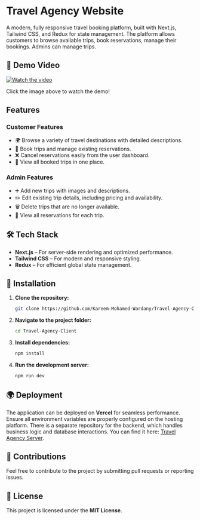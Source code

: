 # Travel Agency Website

A modern, fully responsive travel booking platform, built with Next.js, Tailwind CSS, and Redux for state management. The platform allows customers to browse available trips, book reservations, manage their bookings. Admins can manage trips.

## 🎥 Demo Video

[![Watch the video](https://img.youtube.com/vi/Vqw9DIA4POg/maxresdefault.jpg)](https://www.youtube.com/watch?v=Vqw9DIA4POg)

Click the image above to watch the demo!

## Features

### Customer Features

- 🌍 Browse a variety of travel destinations with detailed descriptions.
- 🎫 Book trips and manage existing reservations.
- ❌ Cancel reservations easily from the user dashboard.
- 📄 View all booked trips in one place.

### Admin Features

- ➕ Add new trips with images and descriptions.
- ✏️ Edit existing trip details, including pricing and availability.
- 🗑️ Delete trips that are no longer available.
- 📅 View all reservations for each trip.

## 🛠 Tech Stack

- **Next.js** – For server-side rendering and optimized performance.
- **Tailwind CSS** – For modern and responsive styling.
- **Redux** – For efficient global state management.

## 🚀 Installation

1. **Clone the repository:**

   ```sh
   git clone https://github.com/Kareem-Mohamed-Wardany/Travel-Agency-Client.git
   ```

2. **Navigate to the project folder:**

   ```sh
   cd Travel-Agency-Client
   ```

3. **Install dependencies:**

   ```sh
   npm install
   ```

4. **Run the development server:**
   ```sh
   npm run dev
   ```

## 🌍 Deployment

The application can be deployed on **Vercel** for seamless performance.
Ensure all environment variables are properly configured on the hosting platform.
There is a separate repository for the backend, which handles business logic and database interactions. You can find it here: [Travel Agency Server](https://github.com/Kareem-Mohamed-Wardany/Travel-Agency-Server).

## 🤝 Contributions

Feel free to contribute to the project by submitting pull requests or reporting issues.

## 📜 License

This project is licensed under the **MIT License**.
